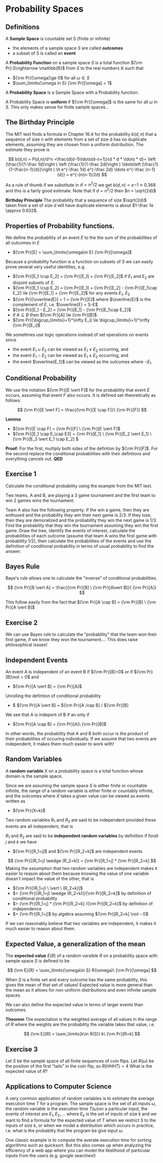 # Probability Spaces

## Definitions
A **Sample Space** is countable set S (finite or infinite)
* the elements of a sample space $S$ are called **outcomes**
* a subset of S is called an **event**


A **Probability Function** on a sample space $S$ is a total function ${\rm Pr}:S\rightarrow \mathbb{R}$
  from $S$ to the real numbers $\mathbb{R}$ such that 
* ${\rm Pr}[\omega]\ge 0$ for all $\omega \in S$
* $\sum_\limits{\omega in S} {\rm Pr}[\omega] = 1$

A **Probability Space** is a Sample Space with a Probability function.

A Probability Space is **uniform** if ${\rm Pr}[\omega]$ is the same for all $\omega$ in $S$.
This only makes sense for finite sample spaces...

## The Birthday Principle
The MIT text finds a formula in Chapter 16.4 for the probability $b(d,n)$ that a sequence of size n
with elements from a set of size d has no duplicate elements, assuming they are chosen from 
a uniform distribution. The estimate they prove is

$$
b(d,n) = P(d,n)/d^n =\frac{d(d-1)\ldots(d-n+1)}{d * d * \ldots * d}=
\left (\frac{1}{1-\frac 1d}\right ) \left (\frac{1}{1-\frac 2d}\right ) \ldots\left (\frac{1}{1-\frac{n-1}{d}}\right ) 
\lt e^{-\frac 1d} e^{-\frac 2d} \ldots e^{-\frac {n-1}{d}} = e^{-(n(n-1)/2d}
$$

As a rule of thumb if we substitute in $d = n^2/2$ we get $b(d,n)< e{-1} \approx 0.368$ and this is a fairly good estimate.
Note that if $d=n^2/2$ then $n = \sqrt{2d}$

**Birthday Principle** The probability that a sequence of size $\sqrt{2d}$ taken from a set of size $d$ will have duplicate elements is about $1-\frac 1e \approx 0.632$.

## Properties of Probability functions.
We define the probability of an event $E$ to the the sum of the probabilities of all outcomes in $E$
* ${\rm Pr}[E] = \sum_\limits{\omega\in E} {\rm Pr}[\omega]$

Because a probability function is a function on subsets of $S$ we can easily prove several very useful identities, e.g.

* ${\rm Pr}[E_1 \cup E_2] = {\rm Pr}[E_1] + {\rm Pr}[E_2]$ if $E_1$ and $E_2$ are disjoint subsets of $S$.
* ${\rm Pr}[E_1 \cup E_2] = {\rm Pr}[E_1] + {\rm Pr}[E_2] - {\rm Pr}[E_1\cap E_2] \le {\rm Pr}[E_1] + {\rm Pr}[E_2]$ for any events $E_1$, $E_2$
* ${\rm Pr}[\overline{E}]  = 1 = {\rm Pr}[E]$ where $\overline{E}$ is the complement of $E$, i.e. $\overline{E} = S-E$
* ${\rm Pr}[E_1 - E_2] = {\rm Pr}[E_1] - {\rm Pr}[E_1\cap E_2]$
* if $A\subseteq B$ then ${\rm Pr}[A] \le {\rm Pr}[B]$
* ${\rm Pr}[\bigcup_\limits{i=1}^\infty E_i] \le  \bigcup_\limits{i=1}^\infty {\rm Pr}[E_i]$

We sometimes use logic operations instead of set operations on events since 
* the event $E_1\cup E_2$ can be viewed as $E_1 \vee E_2$ occurring, and
* the event $E_1\cap E_2$ can be viewed as $E_1 \wedge E_2$ occurring, and
* the event $\overline{E_1}$ can be viewed as the outcomes where $\neg E_1$


## Conditional Probability
We use the notation ${\rm Pr}[E \vert F]$ for the probability that event $E$ occurs, assuming that event $F$ also occurs. It is defined set-theoretically as follows:

$$
{\rm Pr}[E \vert F] = \frac{{\rm Pr}[E \cap F]}{ {\rm Pr}[F]}
$$

**Lemma** 
* ${\rm Pr}[E \cap F]   = {\rm Pr}[F] \ {\rm Pr}[E \vert F]$
* ${\rm Pr}[E_1 \cap E_\cap E3]   = {\rm Pr}[E_1] \ {\rm Pr}[E_2 \vert E_1]  \ {\rm Pr}[E_3 \vert E_1 \cap E_2] $

**Proof:**  For the first, multiply both sides of the defintion by ${\rm Pr}[F]$.
For the second replace the conditional probabilities with their defintions and everything cancels out. **QED**

## Exercise 1
Calculate the conditional probability using the example from the MIT text.

Two teams, A and B, are playing a 3 game tournament and the first team to win 2 games wins the tournament.

Team A also has the following property. If the win a game, then they are enthused and the probability they win their next game is 2/3.
If they lose, then they are demoralized and the probability they win the next game is 1/3.  Find the probability that they win the tournament
assuming they win the first game. Draw the tree, identify the events of interest, calculate the probabilities of each outcome (assume that team A wins the first game with probability 1/2), then calculate the probabilities of the events and use the definition of conditional probability in terms
of usual probability to find the answer.

## Bayes Rule
Baye's rule allows one to calculate the "inverse" of conditional probabilities.

$$
{\rm Pr}[B \vert A]   = \frac{{\rm Pr}[B] \ {\rm Pr}[A\vert B]}{ {\rm Pr}[A]}
$$

This follow easily from the fact that ${\rm Pr}[A \cap B]   = {\rm Pr}[B] \ {\rm Pr}[A \vert B]$

## Exercise 2
We can use Bayes rule to calculate the "probability" that the team won their first game, if we know they won the tournament....
This does raise philosophical issues!

## Independent Events
An event A is independent of an event B if ${\rm Pr}[B]=0$ or if ${\rm Pr}[B]\not = 0$ and
* ${\rm Pr}[A \vert B] = {\rm Pr}[A]$

Unrolling the defintion of conditional probability
* $ ${\rm Pr}[A \vert B]  =  ${\rm Pr}[A /cap B] / ${\rm Pr}[B]

We see that A is indepent of B if an only if 
* ${\rm Pr}[A \cap B] = {\rm Pr}[A]\  {\rm Pr}[B]$

In other words, the probability that A and B both occur is the product of their probabilities of occuring individually.
If we assume that two events are independent, it makes them much easier to work with!


## Random Variables

A **random variable** X on a probability space is a total function whose domain is the sample space.

Since we are assuming the sample space $S$ is either finite or countable infinite, the range of a random
variable is either finite or countably infinite, and the outcomes where $X$ takes a given value can be viewed
as events written as
* ${\rm Pr}(X=k)$

Two random variables $R_1$ and $R_2$ are said to be independent provided these events are all independent, that is

$R_1$ and $R_2$ are said to be **independent random variables** by definition if forall $j$ and $k$ we have
* ${\rm Pr}[R_1=j]$ and ${\rm Pr}[R_2=k]$ are independent events

$$
{\rm Pr}[(R_1=j) \wedge (R_2=k)] = {\rm Pr}[R_1=j] * {\rm Pr}[R_2=k] 
$$
Making the assumption that two random variables are independent makes it easier to reason about them
because knowing the value of one variable doesn't impact the value of the other, that is

* ${\rm Pr}[(R_1=j) \ \vert \ (R_2=k)]$
* $= {\rm Pr}[(R_1=j) \wedge (R_2=k)]/{\rm Pr}[R_2=k]$  by definition of conditional probability
* $= {\rm Pr}[R_1=j] * {\rm Pr}[R_2=k] /{\rm Pr}[R_2=k]$ by definition of independence
* $=  {\rm Pr}[R_1=j]$ by algebra assuming ${\rm Pr}[R_2=k] \not - 0$

If we can reasonably believe that two variables are independent, it makes it much easier to reason about them.

## Expected Value, a generalization of the mean

The **expected value** $E(R)$ of a random varaible $R$ on a probability space with sample space $S$ is defined to be

$$
{\rm E}[R] = \sum_\limits{\omega\in S} R(\omega)\ {\rm Pr}[\omega]
$$


When $S$ is a finite set and every outcome has the same probability, this gives the mean of that set of values!
Expected value is more general than the mean as it allows for non-uniform distributions and even infinite sample
spaces.

We can also define the expected value in terms of larger events than outcomes.

**Theorem** 
The expectation is the weighted average of all values in the range of $R$
where the weights are the probability the variable takes that value, i.e.

$$
{\rm E}[R] = \sum_\limits{k\in R(S)} k\ {\rm Pr}[R=k]
$$

## Exercise 3
Let $S$ be the sample space of all finite sequences of coin flips.
Let $R(\omega)$ be the position of the first "tails" in the coin flip, so $R(HHHT)=4$
What is the expected value of $R$?

## Applications to Computer Science
A very common application of random variables is to estimate the average esecution time $T$ for a program.
The sample space is the set of all inputs $\omega$, the random variable is the execution time $T(\omega)$on a particular input,
the events of interest are $E_1,E_2,\ldots$ where $E_k$ is the set of inputs of size $k$ and we want to find
a formula for the expected value of $T$ when we restrict $S$ to the inputs of size $k$, or when we model 
a distribution which occurs in practice, i.e. what is the probablity that the program be give input $\omega$.

One classic example is to compute the averate execution time for sorting algorithms such as quicksort. 
But this also comes up when analyzing the efficiency of a web app where you can model the likelihood of 
particular inputs from the users (e.g. google searches!)




